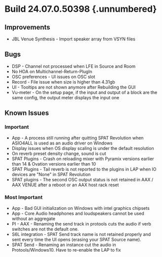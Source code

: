 # Build 24.07.0.50398 {.unnumbered}

## Improvements

- JBL Venue Synthesis - Import speaker array from VSYN files

## Bugs

- DSP - Channel not processed when LFE in Source and Room
- No HOA on Multichannel-Return-PlugIn
- OSC preferences - UI issues on OSC slot
- Record - File issue when size is higher than 4.31gb
- UI - Tooltips are not shown anymore after Rebuilding the GUI
- Vu-meter - On the setup page, if the input and output of a block are the same config, the output meter displays the input one


## Known Issues

### Important

- App - A process still running after quitting SPAT Revolution when ASIO4ALL is used as an audio driver on Windows
- Display issues when OS display scaling is under the default resolution
- On reverb preset density change, sound is cut
- SPAT Plugins - Crash on reloading mixer with Pyramix versions earlier than 14 & Ovation versions earlier than 10
- SPAT Plugins - Tail reverb is not reported to the plugins in LAP when IO devices are "None" in SPAT Revolution
- SPAT plugins - The second OSC output status is not retained in AAX / AAX VENUE after a reboot or an AAX host rack reset

### Most Important


- App - Bad GUI initialization on Windows with intel graphics chipsets
- App - Core Audio headphones and loudspeakers cannot be used without an aggregate
- PI - AAX - Renaming the send track in protools cuts the audio if verb switches are not the default one.
- S6L integration - SPAT Send track name is not retained properly and sent every time the UI opens (erasing your SPAT Source name).
- SPAT Send - Renaming an instance cut the audio in Protools/Windows10. Have to re-enable the LAP to fix